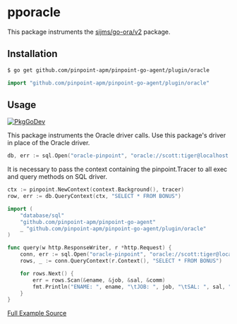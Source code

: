 # pporacle
This package instruments the [sijms/go-ora/v2](https://github.com/sijms/go-ora) package.

## Installation

```bash
$ go get github.com/pinpoint-apm/pinpoint-go-agent/plugin/oracle
```
```go
import "github.com/pinpoint-apm/pinpoint-go-agent/plugin/oracle"
```
## Usage
[![PkgGoDev](https://pkg.go.dev/badge/github.com/pinpoint-apm/pinpoint-go-agent/plugin/oracle)](https://pkg.go.dev/github.com/pinpoint-apm/pinpoint-go-agent/plugin/oracle)

This package instruments the Oracle driver calls.
Use this package's driver in place of the Oracle driver.

``` go
db, err := sql.Open("oracle-pinpoint", "oracle://scott:tiger@localhost:1521/xe")
```

It is necessary to pass the context containing the pinpoint.Tracer to all exec and query methods on SQL driver.

``` go
ctx := pinpoint.NewContext(context.Background(), tracer)
row, err := db.QueryContext(ctx, "SELECT * FROM BONUS")
```

``` go
import (
    "database/sql"
    "github.com/pinpoint-apm/pinpoint-go-agent"
    _ "github.com/pinpoint-apm/pinpoint-go-agent/plugin/oracle"
)

func query(w http.ResponseWriter, r *http.Request) {
    conn, err := sql.Open("oracle-pinpoint", "oracle://scott:tiger@localhost:1521/xe")
    rows, _ := conn.QueryContext(r.Context(), "SELECT * FROM BONUS")

    for rows.Next() {
        err = rows.Scan(&ename, &job, &sal, &comm)
        fmt.Println("ENAME: ", ename, "\tJOB: ", job, "\tSAL: ", sal, "\tCOMM: ", comm)
    }
}
```
[Full Example Source](/plugin/oracle/example/oracle_example.go)
